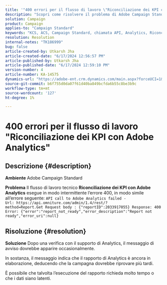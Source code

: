 ```yaml
---
title: '"400 errori per il flusso di lavoro \"Riconciliazione dei KPI con Adobe Analytics\"'
description: "Scopri come risolvere il problema di Adobe Campaign Standard, in cui la riconciliazione tecnica dei KPI del flusso di lavoro con Adobe Analytics arriva a intermittenza all’errore 400."
solution: Campaign
product: Campaign
applies-to: "Campaign Standard"
keywords: "KCS, ACS, Campaign Standard, chiamata API, Analytics, Riconciliazione dei KPI con Adobe Analytics, errore 400"
resolution: Resolution
internal-notes: "TK186999"
bug: false
article-created-by: Utkarsh Jha
article-created-date: "6/17/2024 12:56:57 PM"
article-published-by: Utkarsh Jha
article-published-date: "6/17/2024 12:59:10 PM"
version-number: 4
article-number: KA-14575
dynamics-url: "https://adobe-ent.crm.dynamics.com/main.aspx?forceUCI=1&pagetype=entityrecord&etn=knowledgearticle&id=d5e8dd10-a92c-ef11-840a-002248084fbb"
source-git-commit: b6f755d0da07f61d40ba849bcfda6b55c8be3b9c
workflow-type: tm+mt
source-wordcount: '127'
ht-degree: 1%

---
```


# 400 errori per il flusso di lavoro &quot;Riconciliazione dei KPI con Adobe Analytics&quot;

## Descrizione {#description}


<b>Ambiente</b>
Adobe Campaign Standard

<b>Problema</b>
Il flusso di lavoro tecnico <b>Riconciliazione dei KPI con Adobe Analytics</b> esegue in modo intermittente l’errore 400, in modo simile all’errore seguente:
`API call to Adobe Analytics failed - Url: https://api.omniture.com/admin/1.4/rest/?method=Report.Get Request body : {"reportID":2033917055} Response: 400 Error: {"error":"report_not_ready","error_description":"Report not ready","error_uri":null}`

## Risoluzione {#resolution}


<b>Soluzione</b>
Dopo una verifica con il supporto di Analytics, il messaggio di avviso dovrebbe apparire occasionalmente.

In sostanza, il messaggio indica che il rapporto di Analytics è ancora in elaborazione, deducendo che la campagna dovrebbe riprovare più tardi.

È possibile che talvolta l’esecuzione del rapporto richieda molto tempo o che i dati siano latenti.
